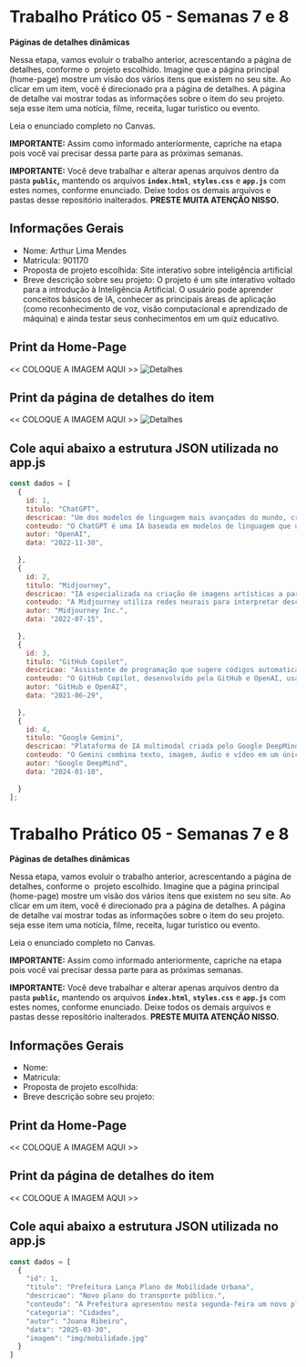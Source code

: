 # Trabalho Prático 05 - Semanas 7 e 8

**Páginas de detalhes dinâmicas**

Nessa etapa, vamos evoluir o trabalho anterior, acrescentando a página de detalhes, conforme o  projeto escolhido. Imagine que a página principal (home-page) mostre um visão dos vários itens que existem no seu site. Ao clicar em um item, você é direcionado pra a página de detalhes. A página de detalhe vai mostrar todas as informações sobre o item do seu projeto. seja esse item uma notícia, filme, receita, lugar turístico ou evento.

Leia o enunciado completo no Canvas. 

**IMPORTANTE:** Assim como informado anteriormente, capriche na etapa pois você vai precisar dessa parte para as próximas semanas. 

**IMPORTANTE:** Você deve trabalhar e alterar apenas arquivos dentro da pasta **`public`,** mantendo os arquivos **`index.html`**, **`styles.css`** e **`app.js`** com estes nomes, conforme enunciado. Deixe todos os demais arquivos e pastas desse repositório inalterados. **PRESTE MUITA ATENÇÃO NISSO.**

## Informações Gerais

- Nome: Arthur Lima Mendes
- Matricula: 901170
- Proposta de projeto escolhida: Site interativo sobre inteligência artificial
- Breve descrição sobre seu projeto: O projeto é um site interativo voltado para a introdução à Inteligência Artificial.
O usuário pode aprender conceitos básicos de IA, conhecer as principais áreas de aplicação (como reconhecimento de voz, visão computacional e aprendizado de máquina) e ainda testar seus conhecimentos em um quiz educativo.

## Print da Home-Page

<<  COLOQUE A IMAGEM AQUI >>
![Detalhes](public/homepage7e8.png)
## Print da página de detalhes do item

<<  COLOQUE A IMAGEM AQUI >>
![Detalhes](public/detalhe.png)

## Cole aqui abaixo a estrutura JSON utilizada no app.js

```javascript
const dados = [
  {
    id: 1,
    titulo: "ChatGPT",
    descricao: "Um dos modelos de linguagem mais avançados do mundo, criado pela OpenAI.",
    conteudo: "O ChatGPT é uma IA baseada em modelos de linguagem que utiliza aprendizado profundo para gerar textos coerentes e naturais. É amplamente usado em assistentes virtuais, educação e criação de conteúdo.",
    autor: "OpenAI",
    data: "2022-11-30",
    
  },
  {
    id: 2,
    titulo: "Midjourney",
    descricao: "IA especializada na criação de imagens artísticas a partir de texto.",
    conteudo: "A Midjourney utiliza redes neurais para interpretar descrições textuais e gerar imagens de alta qualidade. Tornou-se popular por criar arte digital impressionante e criativa.",
    autor: "Midjourney Inc.",
    data: "2022-07-15",
    
  },
  {
    id: 3,
    titulo: "GitHub Copilot",
    descricao: "Assistente de programação que sugere códigos automaticamente.",
    conteudo: "O GitHub Copilot, desenvolvido pela GitHub e OpenAI, usa IA para prever e sugerir trechos de código em tempo real, aumentando a produtividade de desenvolvedores.",
    autor: "GitHub e OpenAI",
    data: "2021-06-29",
   
  },
  {
    id: 4,
    titulo: "Google Gemini",
    descricao: "Plataforma de IA multimodal criada pelo Google DeepMind.",
    conteudo: "O Gemini combina texto, imagem, áudio e vídeo em um único modelo. É uma das principais apostas do Google na corrida das inteligências artificiais generativas.",
    autor: "Google DeepMind",
    data: "2024-01-10",
 
  }
];
```
# Trabalho Prático 05 - Semanas 7 e 8

**Páginas de detalhes dinâmicas**

Nessa etapa, vamos evoluir o trabalho anterior, acrescentando a página de detalhes, conforme o  projeto escolhido. Imagine que a página principal (home-page) mostre um visão dos vários itens que existem no seu site. Ao clicar em um item, você é direcionado pra a página de detalhes. A página de detalhe vai mostrar todas as informações sobre o item do seu projeto. seja esse item uma notícia, filme, receita, lugar turístico ou evento.

Leia o enunciado completo no Canvas. 

**IMPORTANTE:** Assim como informado anteriormente, capriche na etapa pois você vai precisar dessa parte para as próximas semanas. 

**IMPORTANTE:** Você deve trabalhar e alterar apenas arquivos dentro da pasta **`public`,** mantendo os arquivos **`index.html`**, **`styles.css`** e **`app.js`** com estes nomes, conforme enunciado. Deixe todos os demais arquivos e pastas desse repositório inalterados. **PRESTE MUITA ATENÇÃO NISSO.**

## Informações Gerais

- Nome:
- Matricula:
- Proposta de projeto escolhida:
- Breve descrição sobre seu projeto:

## Print da Home-Page

<<  COLOQUE A IMAGEM AQUI >>

## Print da página de detalhes do item

<<  COLOQUE A IMAGEM AQUI >>

## Cole aqui abaixo a estrutura JSON utilizada no app.js

```javascript
const dados = [
  {
    "id": 1,
    "titulo": "Prefeitura Lança Plano de Mobilidade Urbana",
    "descricao": "Novo plano do transporte público.",
    "conteudo": "A Prefeitura apresentou nesta segunda-feira um novo plano de mobilidade urbana.",
    "categoria": "Cidades",
    "autor": "Joana Ribeiro",
    "data": "2025-03-30",
    "imagem": "img/mobilidade.jpg"
  }
]
```